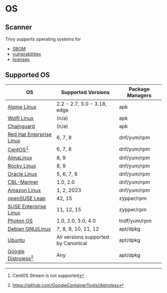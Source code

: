 # OS

## Scanner
Trivy supports operating systems for 

- [SBOM][sbom]
- [vulnerabilities][vuln]
- [licenses][license].

## Supported OS 

| OS                                     | Supported Versions                  | Package Managers |
| -------------------------------------- | ----------------------------------- | ---------------- |
| [Alpine Linux](alpine.md)              | 2.2 - 2.7, 3.0 - 3.18, edge         | apk              |
| [Wolfi Linux](wolfi.md)                | (n/a)                               | apk              |
| [Chainguard](chainguard.md)            | (n/a)                               | apk              |
| [Red Hat Enterprise Linux](rhel.md)    | 6, 7, 8                             | dnf/yum/rpm      |
| [CentOS](centos.md)[^1]                | 6, 7, 8                             | dnf/yum/rpm      |
| [AlmaLinux](alma.md)                   | 8, 9                                | dnf/yum/rpm      |
| [Rocky Linux](rocky.md)                | 8, 9                                | dnf/yum/rpm      |
| [Oracle Linux](oracle.md)              | 5, 6, 7, 8                          | dnf/yum/rpm      |
| [CBL-Mariner](mariner.md)              | 1.0, 2.0                            | dnf/yum/rpm      |
| [Amazon Linux](amazon.md)              | 1, 2, 2023                          | dnf/yum/rpm      |
| [openSUSE Leap](suse.md)               | 42, 15                              | zypper/rpm       |
| [SUSE Enterprise Linux](suse.md)       | 11, 12, 15                          | zypper/rpm       |
| [Photon OS](photon.md)                 | 1.0, 2.0, 3.0, 4.0                  | tndf/yum/rpm     |
| [Debian GNU/Linux](debian.md)          | 7, 8, 9, 10, 11, 12                 | apt/dpkg         |
| [Ubuntu](ubuntu.md)                    | All versions supported by Canonical | apt/dpkg         |
| [Google Distroless](distroless.md)[^2] | Any                                 | apt/dpkg         |

[^1]: CentOS Stream is not supported 
[^2]: https://github.com/GoogleContainerTools/distroless


[sbom]: ../../supply-chain/sbom.md
[vuln]: ../../scanner/vulnerability/index.md
[license]: ../../scanner/license.md